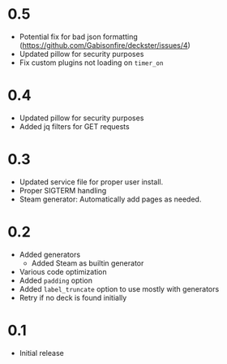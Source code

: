 # 0.5
- Potential fix for bad json formatting  (https://github.com/Gabisonfire/deckster/issues/4)
- Updated pillow for security purposes
- Fix custom plugins not loading on `timer_on`

# 0.4
- Updated pillow for security purposes
- Added jq filters for GET requests

# 0.3
- Updated service file for proper user install.
- Proper SIGTERM handling
- Steam generator: Automatically add pages as needed.

# 0.2
- Added generators
  - Added Steam as builtin generator
- Various code optimization
- Added `padding` option
- Added `label_truncate` option to use mostly with generators
- Retry if no deck is found initially

# 0.1
- Initial release